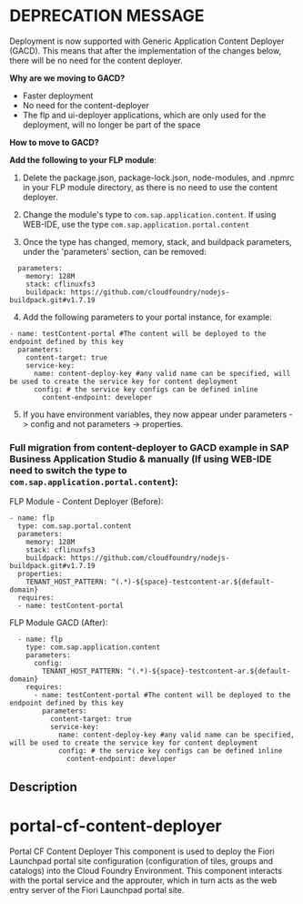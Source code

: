 # DEPRECATION MESSAGE

Deployment is now supported with Generic Application Content Deployer (GACD).
This means that after the implementation of the changes below, there will be no need for the content deployer.


**Why are we moving to GACD?**

- Faster deployment
- No need for the content-deployer
- The flp and ui-deployer applications, which are only used for the deployment, will no longer be part of the space
 
 **How to move to GACD?**
 
**Add the following to your FLP module**: 

1. Delete the package.json, package-lock.json, node-modules, and .npmrc in your FLP module directory, as there is no need to use the content deployer.

2. Change the module's type to `com.sap.application.content`. If using WEB-IDE, use the type `com.sap.application.portal.content`

3. Once the type has changed, memory, stack, and buildpack parameters, under the 'parameters' section, can be removed:

```
  parameters:	
    memory: 128M	
    stack: cflinuxfs3	
    buildpack: https://github.com/cloudfoundry/nodejs-buildpack.git#v1.7.19
```     

4. Add the following parameters to your portal instance, for example:
```
- name: testContent-portal #The content will be deployed to the endpoint defined by this key
  parameters:
    content-target: true
    service-key:
      name: content-deploy-key #any valid name can be specified, will be used to create the service key for content deployment
      config: # the service key configs can be defined inline
        content-endpoint: developer
```     
5. If you have environment variables, they now appear under parameters -> config and not parameters -> properties.

### Full migration from content-deployer to GACD example in SAP Business Application Studio & manually (If using WEB-IDE need to switch the type to `com.sap.application.portal.content`):

FLP Module - Content Deployer (Before):


```
- name: flp	
  type: com.sap.portal.content	
  parameters:	
    memory: 128M	
    stack: cflinuxfs3	
    buildpack: https://github.com/cloudfoundry/nodejs-buildpack.git#v1.7.19	
  properties:	
    TENANT_HOST_PATTERN: ^(.*)-${space}-testcontent-ar.${default-domain}	
  requires:	
  - name: testContent-portal	
```

FLP Module GACD (After):

```
  - name: flp
    type: com.sap.application.content
    parameters:
      config:
        TENANT_HOST_PATTERN: ^(.*)-${space}-testcontent-ar.${default-domain}
    requires:
      - name: testContent-portal #The content will be deployed to the endpoint defined by this key
        parameters:
          content-target: true
          service-key:
            name: content-deploy-key #any valid name can be specified, will be used to create the service key for content deployment
            config: # the service key configs can be defined inline
              content-endpoint: developer

```
## Description
 
# portal-cf-content-deployer

Portal CF Content Deployer
This component is used to deploy the Fiori Launchpad portal site configuration (configuration of tiles, groups and catalogs) into the Cloud Foundry Environment.
This component interacts with the portal service and the approuter, which in turn acts as the web entry server of the Fiori Launchpad portal site.
